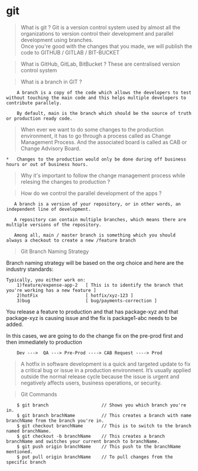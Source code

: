 # git

> What is git ?
Git is a version control system used by almost all the organizations to version control their development and parallel development using branches.  
Once you're good with the changes that you made, we will publish the code to GITHUB / GITLAB / BIT-BUCKET

> What is GitHub, GitLab, BitBucket ?
These are centralised version control system

> What is a branch in GIT ?

```
    A branch is a copy of the code which allows the developers to test without touching the main code and this helps multiple developers to contribute parallely.

    By default, main is the branch which should be the source of truth or production ready code.

```

> When ever we want to do some changes to the production environment, it has to go through a process called as Change Management Process.
And the associated board is called as CAB or Change Advisory Board.

    *   Changes to the production would only be done during off business hours or out of business hours.

> Why it's important to follow the change management process while relesing the changes to production ?


> How do we control the parallel development of the apps ?

```
   A branch is a version of your repository, or in other words, an independent line of development. 
   
   A repository can contain multiple branches, which means there are multiple versions of the repository.

   Among all, main / master branch is something which you should always a checkout to create a new /feature branch
```

> Git Branch Naming Strategy

Branch naming strategy will be based on the org choice and here are the industry standards:

    Typically, you either work on:
        1)feature/expense-app-2   [ This is to identify the branch that you're working has a new feature ]
        2)hotFix                  [ hotfix/xyz-123 ]
        3)bug                     [ bug/payments-correction ]

You release a feature to production and that has package-xyz and that package-xyz is causing issue and the fix is package1-abc needs to be added. 

In this cases, we are going to do the change fix on the pre-prod first and then immediately to production

        Dev --->  QA ---> Pre-Prod ----> CAB Request ----> Prod

> A hotfix in software development is a quick and targeted update to fix a critical bug or issue in a production environment. It’s usually applied outside the normal release cycle because the issue is urgent and negatively affects users, business operations, or security.


> Git Commands

```
    $ git branch                    // Shows you which branch you're in.
    $ git branch brachName          // This creates a branch with name branchName from the branch you're in.
    $ git checkout branchName       // This is to switch to the branch named branchName.
    $ git checkout -b branchName    // This creates a branch branchName and switches your current branch to branchName.
    $ git push origin branchName    // This push to the branchName mentioned.
    $ put pull origin branchName    // To pull changes from the specific branch
```